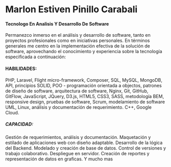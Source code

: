 # Marlon Estiven Pinillo Carabali
#### Tecnologo En Analisis Y Desarrollo De Software

Permanezco inmerso en el análisis y desarrollo de software, tanto en proyectos 
profesionales como en iniciativas personales. En términos generales me centro en la 
implementación efectiva de la solución de software, aprovechando el conocimiento y 
experiencia sobre la tecnología especificada a continuación:

#### HABILIDADES: 

PHP, Laravel, Flight micro-framework, Composer, SQL, MySQL, MongoDB, API, 
principios SOLID, POO - programación orientada a objectos, patrones de diseño de 
software, arquitectura de software, Nginx, Git, GitHub, GitFlow, JavaScript, JQuery, D3.js, 
HTML5, CSS3, SASS, metodología BEM, responsive design, pruebas de software, Scrum, 
modelamiento de software UML, Linux, análisis y documentación de requerimiento. 
C++, Google Cloud. 

##### CAPACIDAD: 

Gestión de requerimientos, análisis y documentación. Maquetación y estilado de 
aplicaciones web con diseño adaptable. Desarrollo de la lógica del Backend. Modelado 
y creación de base de datos. Control de versiones y trabajo colaborativo. Despliegue 
en servidor. Creación de reportes y representación de datos en graficas. Y mucho mas 

<!---
BaumaWar/BaumaWar is a ✨ special ✨ repository because its `README.md` (this file) appears on your GitHub profile.
You can click the Preview link to take a look at your changes.
--->
